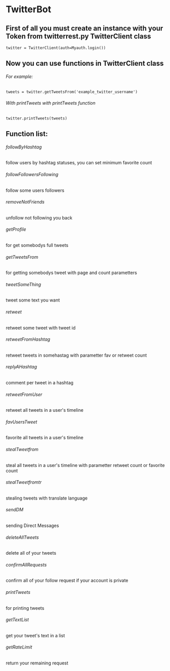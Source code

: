 # TwitterBot

## First of all you must create an instance with your Token from twitterrest.py TwitterClient class
```
twitter = TwitterClient(auth=Myauth.login())
```
## Now you can use functions in TwitterClient class
###### For example:
```
tweets = twitter.getTweetsFrom('example_twitter_username')
```
###### With printTweets with printTweets function
```
twitter.printTweets(tweets)
```

## Function list:
###### followByHashtag
follow users by hashtag statuses, you can set minimum favorite count 
###### followFollowersFollowing
 follow some users followers 
###### removeNotFriends
 unfollow not following you back 
###### getProfile
 for get somebodys full tweets 
###### getTweetsFrom
 for getting somebodys tweet with page and count parametters
###### tweetSomeThing
 tweet some text you want
###### retweet
 retweet some tweet with tweet id
###### retweetFromHashtag
 retweet tweets in somehastag with parametter fav or retweet count 
###### replyAHashtag
 comment per tweet in a hashtag
###### retweetFromUser
 retweet all tweets in a user's timeline 
###### favUsersTweet
  favorite all tweets in a user's timeline 
###### stealTweetfrom
  steal all tweets in a user's timeline with parametter retweet count or favorite count 
###### stealTweetfromtr
  stealing tweets with translate language 
###### sendDM
  sending Direct Messages 
###### deleteAllTweets
  delete all of your tweets 
###### confirmAllRequests
  confirm all of your follow request if your account is private 
###### printTweets
  for printing tweets 
###### getTextList
  get your tweet's text in a list 
###### getRateLimit
  return your remaining request  

